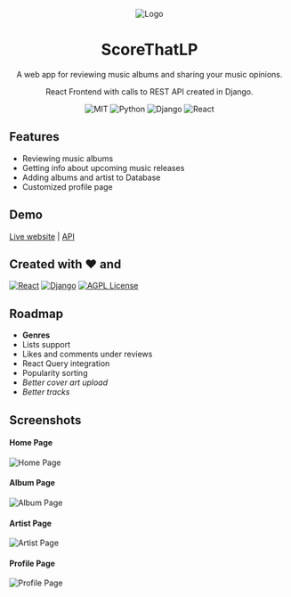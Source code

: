 
<div align="center">
  
![Logo](https://i.imgur.com/S5IbCPj.png)
  
</div>



<h1 align="center">ScoreThatLP</h1>

<p align="center">A web app for reviewing music albums and sharing your music opinions.</p>
<p align="center">React Frontend with calls to REST API created in Django.</p>

<div align="center">
  
![MIT](https://img.shields.io/github/license/Akasiek/ScoreThatLP?color=%23E94560&style=for-the-badge)
![Python](https://img.shields.io/badge/Python-3.10-4B8BBE?style=for-the-badge&logo=python&logoColor=4B8BBE)
![Django](https://img.shields.io/badge/Django-4.0.4-44b78b?style=for-the-badge&logo=django&logoColor=44b78b)
![React](https://img.shields.io/badge/React-17.0.2-61DAFB?style=for-the-badge&logo=React)
  
</div>


## Features

- Reviewing music albums
- Getting info about upcoming music releases
- Adding albums and artist to Database
- Customized profile page


## Demo

[Live website](https://scorethatlp.herokuapp.com/) | [API](https://scorethatlp-api.herokuapp.com/)


## Created with ❤️ and

[![React](https://img.shields.io/badge/React-20232A?style=for-the-badge&logo=react&logoColor=61DAFB)](https://reactjs.org/)
[![Django](https://img.shields.io/badge/Django-092E20?style=for-the-badge&logo=django&logoColor=white)](https://www.djangoproject.com/)
[![AGPL License](https://img.shields.io/badge/PostgreSQL-316192?style=for-the-badge&logo=postgresql&logoColor=white)](https://www.postgresql.org/)


## Roadmap

- **Genres**
- Lists support
- Likes and comments under reviews
- React Query integration
- Popularity sorting
- *Better cover art upload*
- *Better tracks*


## Screenshots

#### Home Page

![Home Page](https://i.imgur.com/8l2P3LP.jpg)

#### Album Page

![Album Page](https://i.imgur.com/xbPTz9g.jpg)

#### Artist Page

![Artist Page](https://i.imgur.com/1FHZ5lg.jpg)

#### Profile Page

![Profile Page](https://i.imgur.com/LnF0ynT.jpg)

